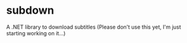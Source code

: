 subdown
=======

A .NET library to download subtitles
(Please don't use this yet, I'm just starting working on it...)
